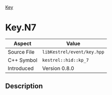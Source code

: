 [Key](index)
# Key.N7
| Aspect | Value |
| --- | --- |
| Source File | `libKestrel/event/key.hpp` |
| C++ Symbol | `kestrel::hid::kp_7` |
| Introduced | Version 0.8.0 |
## Description

